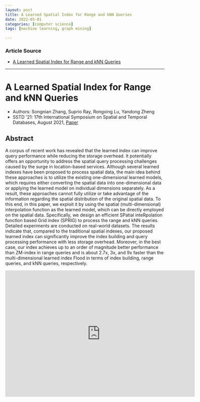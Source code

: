 ```yaml
---
layout: post
title: A Learned Spatial Index for Range and kNN Queries 
date: 2022-05-01
categories: [computer science]
tags: [machine learning, graph mining]

---
```


### Article Source

* [A Learned Spatial Index for Range and kNN Queries](https://www.youtube.com/watch?v=tLBjK-lFaPQ)


---

# A Learned Spatial Index for Range and kNN Queries

* Authors: Songnian Zhang, Suprio Ray, Rongxing Lu, Yandong Zheng
* SSTD '21: 17th International Symposium on Spatial and Temporal Databases, August 2021, [Paper](https://dl.acm.org/doi/abs/10.1145/3469830.3470892)

## Abstract

A corpus of recent work has revealed that the learned index can improve query performance while reducing the storage overhead. It potentially offers an opportunity to address the spatial query processing challenges caused by the surge in location-based services. Although several learned indexes have been proposed to process spatial data, the main idea behind these approaches is to utilize the existing one-dimensional learned models, which requires either converting the spatial data into one-dimensional data or applying the learned model on individual dimensions separately. As a result, these approaches cannot fully utilize or take advantage of the information regarding the spatial distribution of the original spatial data. To this end, in this paper, we exploit it by using the spatial (multi-dimensional) interpolation function as the learned model, which can be directly employed on the spatial data.  Specifically, we design an efficient SPatial inteRpolation functIon based Grid index (SPRIG) to process the range and kNN queries. Detailed experiments are conducted on real-world datasets. The results indicate that, compared to the traditional spatial indexes, our proposed learned index can significantly improve the index building and query processing performance with less storage overhead. Moreover, in the best case, our index achieves up to an order of magnitude better performance than ZM-index in range queries and is about 2.7x, 3x, and 9x faster than the multi-dimensional learned index Flood in terms of index building, range queries, and kNN queries, respectively.

<iframe width="600" height="400" src="https://www.youtube.com/embed/tLBjK-lFaPQ" title="YouTube video player" frameborder="0" allow="accelerometer; autoplay; clipboard-write; encrypted-media; gyroscope; picture-in-picture" allowfullscreen></iframe>